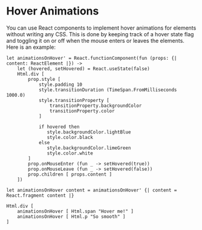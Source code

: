 # Hover Animations

You can use React components to implement hover animations for elements without writing any CSS. This is done by keeping track of a hover state flag and toggling it on or off when the mouse enters or leaves the elements. Here is an example:
```fsharp:hover-animations
let animationsOnHover' = React.functionComponent(fun (props: {| content: ReactElement |}) ->
    let (hovered, setHovered) = React.useState(false)
    Html.div [
        prop.style [
            style.padding 10
            style.transitionDuration (TimeSpan.FromMilliseconds 1000.0)
            style.transitionProperty [
                transitionProperty.backgroundColor
                transitionProperty.color
            ]

            if hovered then
               style.backgroundColor.lightBlue
               style.color.black
            else
               style.backgroundColor.limeGreen
               style.color.white
        ]
        prop.onMouseEnter (fun _ -> setHovered(true))
        prop.onMouseLeave (fun _ -> setHovered(false))
        prop.children [ props.content ]
    ])

let animationsOnHover content = animationsOnHover' {| content = React.fragment content |}

Html.div [
    animationsOnHover [ Html.span "Hover me!" ]
    animationsOnHover [ Html.p "So smooth" ]
]
```